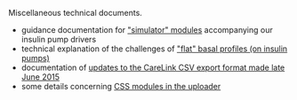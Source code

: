Miscellaneous technical documents.

- guidance documentation for ["simulator" modules](PWDSimulators.md) accompanying our insulin pump drivers
- technical explanation of the challenges of ["flat" basal profiles (on insulin pumps)](FlatRateBasals.md)
- documentation of [updates to the CareLink CSV export format made late June 2015](2015.06.29CareLinkCSVChanges.md)
- some details concerning [CSS modules in the uploader](CSSModules.md)
